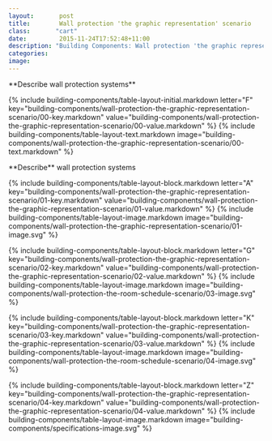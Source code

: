 ```yaml
---
layout:       post
title:        Wall protection 'the graphic representation' scenario
class:       "cart"
date:         2015-11-24T17:52:48+11:00
description: "Building Components: Wall protection 'the graphic representation' scenario"
categories:      
image:        
---
```

<dl>

<div markdown="1" class="building-components-title">
<span class="transform-to-uppercase">**Describe wall protection systems**</span>
</div>

{% include building-components/table-layout-initial.markdown letter="F" key="building-components/wall-protection-the-graphic-representation-scenario/00-key.markdown" value="building-components/wall-protection-the-graphic-representation-scenario/00-value.markdown" %}
{% include building-components/table-layout-text.markdown image="building-components/wall-protection-the-graphic-representation-scenario/00-text.markdown" %}

<div markdown="1" class="building-components-title">
<span class="transform-to-uppercase">**Describe** wall protection systems</span>
</div>

{% include building-components/table-layout-block.markdown letter="A" key="building-components/wall-protection-the-graphic-representation-scenario/01-key.markdown" value="building-components/wall-protection-the-graphic-representation-scenario/01-value.markdown" %}
{% include building-components/table-layout-image.markdown image="building-components/wall-protection-the-graphic-representation-scenario/01-image.svg" %}

{% include building-components/table-layout-block.markdown letter="G" key="building-components/wall-protection-the-graphic-representation-scenario/02-key.markdown" value="building-components/wall-protection-the-graphic-representation-scenario/02-value.markdown"  %}
{% include building-components/table-layout-image.markdown image="building-components/wall-protection-the-room-schedule-scenario/03-image.svg" %}

{% include building-components/table-layout-block.markdown letter="K" key="building-components/wall-protection-the-graphic-representation-scenario/03-key.markdown" value="building-components/wall-protection-the-graphic-representation-scenario/03-value.markdown"  %}
{% include building-components/table-layout-image.markdown image="building-components/wall-protection-the-room-schedule-scenario/04-image.svg" %}

{% include building-components/table-layout-block.markdown letter="Z" key="building-components/wall-protection-the-graphic-representation-scenario/04-key.markdown" value="building-components/wall-protection-the-graphic-representation-scenario/04-value.markdown"  %}
{% include building-components/table-layout-image.markdown image="building-components/specifications-image.svg" %}

</dl>